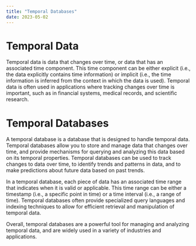 ```yaml
---
title: "Temporal Databases"
date: 2023-05-02
---
```


<h1>Temporal Data</h1>
Temporal data is data that changes over time, or data that has an associated time component. This time component can be either explicit (i.e., the data explicitly contains time information) or implicit (i.e., the time information is inferred from the context in which the data is used). Temporal data is often used in applications where tracking changes over time is important, such as in financial systems, medical records, and scientific research.

<h1>Temporal Databases</h1>
A temporal database is a database that is designed to handle temporal data. Temporal databases allow you to store and manage data that changes over time, and provide mechanisms for querying and analyzing this data based on its temporal properties. Temporal databases can be used to track changes to data over time, to identify trends and patterns in data, and to make predictions about future data based on past trends.

In a temporal database, each piece of data has an associated time range that indicates when it is valid or applicable. This time range can be either a timestamp (i.e., a specific point in time) or a time interval (i.e., a range of time). Temporal databases often provide specialized query languages and indexing techniques to allow for efficient retrieval and manipulation of temporal data.

Overall, temporal databases are a powerful tool for managing and analyzing temporal data, and are widely used in a variety of industries and applications.
